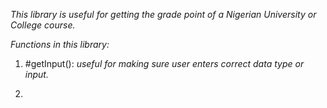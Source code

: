_This library is useful for getting the grade point of a Nigerian University or College course._

_Functions in this library:_

1. #getInput(): _useful for making sure user enters correct data type or input._

2. 
